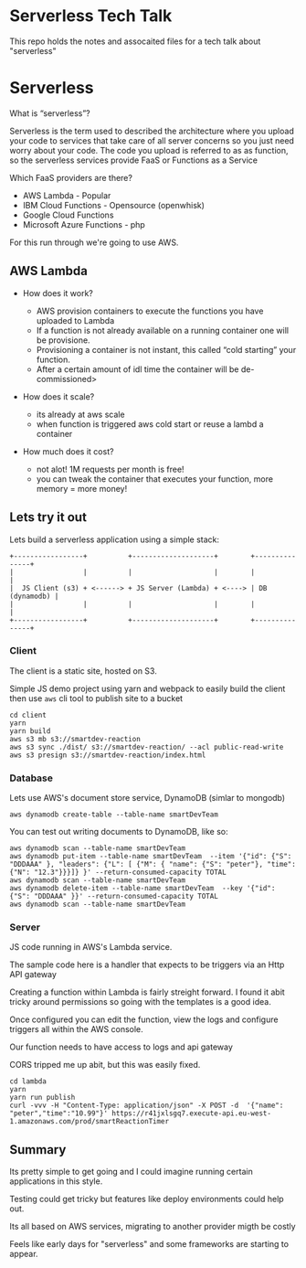 Serverless Tech Talk
====================

This repo holds the notes and assocaited files for a tech talk about "serverless"

Serverless
==========

What is “serverless”?

Serverless is the term used to described the architecture where you upload your code to services that take care of all server concerns so you just need worry about your code.
The code you upload is referred to as as function, so the serverless services provide FaaS or Functions as a Service

Which FaaS providers are there?

* AWS Lambda - Popular
* IBM Cloud Functions - Opensource (openwhisk)
* Google Cloud Functions
* Microsoft Azure Functions - php

For this run through we're going to use AWS.

AWS Lambda
----------

* How does it work?

  * AWS provision containers to execute the functions you have uploaded to Lambda
  * If a function is not already available on a running container one will be provisione.
  * Provisioning a container is not instant, this called “cold starting” your function.
  * After a certain amount of idl time the container will be de-commissioned>

* How does it scale?

  * its already at aws scale
  * when function is triggered aws cold start or reuse a lambd a container

* How much does it cost?

  * not alot! 1M requests per month is free!
  * you can tweak the container that executes your function, more memory = more money!

Lets try it out
---------------

Lets build a serverless application using a simple stack:

    +-----------------+          +--------------------+        +---------------+
    |                 |          |                    |        |               |
    |  JS Client (s3) + <------> + JS Server (Lambda) + <----> | DB (dynamodb) |
    |                 |          |                    |        |               |
    +-----------------+          +--------------------+        +---------------+

### Client

The client is a static site, hosted on S3.

Simple JS demo project using yarn and webpack to easily build the client then use `aws` cli tool to publish site to a bucket

    cd client
    yarn
    yarn build
    aws s3 mb s3://smartdev-reaction
    aws s3 sync ./dist/ s3://smartdev-reaction/ --acl public-read-write
    aws s3 presign s3://smartdev-reaction/index.html

### Database

Lets use AWS's document store service, DynamoDB (simlar to mongodb)

    aws dynamodb create-table --table-name smartDevTeam

You can test out writing documents to DynamoDB, like so:

    aws dynamodb scan --table-name smartDevTeam
    aws dynamodb put-item --table-name smartDevTeam  --item '{"id": {"S": "DDDAAA" }, "leaders": {"L": [ {"M": { "name": {"S": "peter"}, "time": {"N": "12.3"}}}]} }' --return-consumed-capacity TOTAL
    aws dynamodb scan --table-name smartDevTeam
    aws dynamodb delete-item --table-name smartDevTeam  --key '{"id": {"S": "DDDAAA" }}' --return-consumed-capacity TOTAL
    aws dynamodb scan --table-name smartDevTeam

### Server

JS code running in AWS's Lambda service.

The sample code here is a handler that expects to be triggers via an Http API gateway

Creating a function within Lambda is fairly streight forward. I found it abit tricky around permissions so going with the templates is a good idea.

Once configured you can edit the function, view the logs and configure triggers all within the AWS console.

Our function needs to have access to logs and api gateway

CORS tripped me up abit, but this was easily fixed.

    cd lambda
    yarn
    yarn run publish
    curl -vvv -H "Content-Type: application/json" -X POST -d  '{"name": "peter","time":"10.99"}' https://r41jxlsgq7.execute-api.eu-west-1.amazonaws.com/prod/smartReactionTimer

Summary
-------

Its pretty simple to get going and I could imagine running certain applications in this style.

Testing could get tricky but features like deploy environments could help out.

Its all based on AWS services, migrating to another provider migth be costly

Feels like early days for "serverless" and some frameworks are starting to appear.
